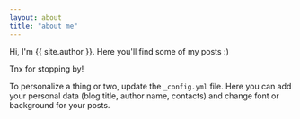```yaml
---
layout: about
title: "about me"
---
```


Hi, I'm {{ site.author }}.
Here you'll find some of my posts :)

Tnx for stopping by!

To personalize a thing or two, update the `_config.yml` file.
Here you can add your personal data (blog title, author name, contacts)
and change font or background for your posts.
